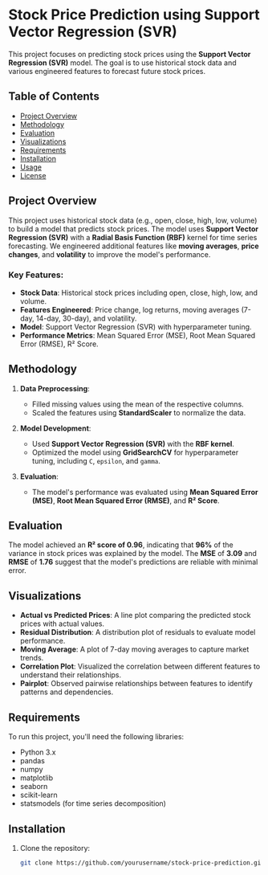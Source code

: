# Stock Price Prediction using Support Vector Regression (SVR)

This project focuses on predicting stock prices using the **Support Vector Regression (SVR)** model. The goal is to use historical stock data and various engineered features to forecast future stock prices.

## Table of Contents
- [Project Overview](#project-overview)
- [Methodology](#methodology)
- [Evaluation](#evaluation)
- [Visualizations](#visualizations)
- [Requirements](#requirements)
- [Installation](#installation)
- [Usage](#usage)
- [License](#license)

## Project Overview

This project uses historical stock data (e.g., open, close, high, low, volume) to build a model that predicts stock prices. The model uses **Support Vector Regression (SVR)** with a **Radial Basis Function (RBF)** kernel for time series forecasting. We engineered additional features like **moving averages**, **price changes**, and **volatility** to improve the model's performance.

### Key Features:
- **Stock Data**: Historical stock prices including open, close, high, low, and volume.
- **Features Engineered**: Price change, log returns, moving averages (7-day, 14-day, 30-day), and volatility.
- **Model**: Support Vector Regression (SVR) with hyperparameter tuning.
- **Performance Metrics**: Mean Squared Error (MSE), Root Mean Squared Error (RMSE), R² Score.

## Methodology

1. **Data Preprocessing**:
   - Filled missing values using the mean of the respective columns.
   - Scaled the features using **StandardScaler** to normalize the data.

2. **Model Development**:
   - Used **Support Vector Regression (SVR)** with the **RBF kernel**.
   - Optimized the model using **GridSearchCV** for hyperparameter tuning, including `C`, `epsilon`, and `gamma`.

3. **Evaluation**:
   - The model's performance was evaluated using **Mean Squared Error (MSE)**, **Root Mean Squared Error (RMSE)**, and **R² Score**.

## Evaluation

The model achieved an **R² score of 0.96**, indicating that **96%** of the variance in stock prices was explained by the model. The **MSE** of **3.09** and **RMSE** of **1.76** suggest that the model's predictions are reliable with minimal error.

## Visualizations

- **Actual vs Predicted Prices**: A line plot comparing the predicted stock prices with actual values.
- **Residual Distribution**: A distribution plot of residuals to evaluate model performance.
- **Moving Average**: A plot of 7-day moving averages to capture market trends.
- **Correlation Plot**: Visualized the correlation between different features to understand their relationships.
- **Pairplot**: Observed pairwise relationships between features to identify patterns and dependencies.

## Requirements

To run this project, you'll need the following libraries:

- Python 3.x
- pandas
- numpy
- matplotlib
- seaborn
- scikit-learn
- statsmodels (for time series decomposition)

## Installation

1. Clone the repository:
   ```bash
   git clone https://github.com/yourusername/stock-price-prediction.git
